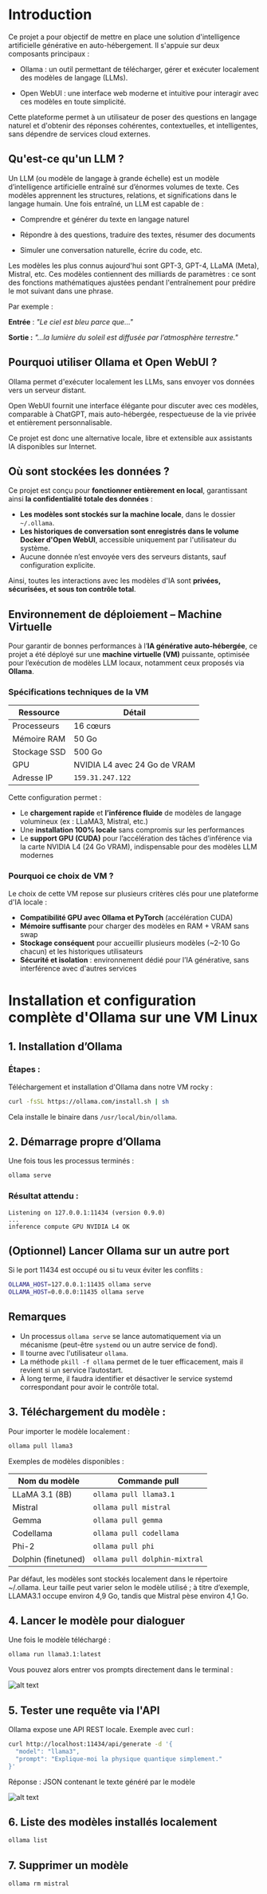 # Introduction


Ce projet a pour objectif de mettre en place une solution d'intelligence artificielle générative en auto-hébergement. Il s'appuie sur deux composants principaux :

- Ollama : un outil permettant de télécharger, gérer et exécuter localement des modèles de langage (LLMs).

- Open WebUI : une interface web moderne et intuitive pour interagir avec ces modèles en toute simplicité.

Cette plateforme permet à un utilisateur de poser des questions en langage naturel et d'obtenir des réponses cohérentes, contextuelles, et intelligentes, sans dépendre de services cloud externes.

## Qu'est-ce qu'un LLM ?

Un LLM (ou modèle de langage à grande échelle) est un modèle d’intelligence artificielle entraîné sur d’énormes volumes de texte. Ces modèles apprennent les structures, relations, et significations dans le langage humain. Une fois entraîné, un LLM est capable de :

- Comprendre et générer du texte en langage naturel

- Répondre à des questions, traduire des textes, résumer des documents

- Simuler une conversation naturelle, écrire du code, etc.

Les modèles les plus connus aujourd'hui sont GPT-3, GPT-4, LLaMA (Meta), Mistral, etc. Ces modèles contiennent des milliards de paramètres : ce sont des fonctions mathématiques ajustées pendant l'entraînement pour prédire le mot suivant dans une phrase.

Par exemple :

**Entrée** : *"Le ciel est bleu parce que..."*

**Sortie :** *"...la lumière du soleil est diffusée par l’atmosphère terrestre."*

## Pourquoi utiliser Ollama et Open WebUI ?

Ollama permet d'exécuter localement les LLMs, sans envoyer vos données vers un serveur distant.

Open WebUI fournit une interface élégante pour discuter avec ces modèles, comparable à ChatGPT, mais auto-hébergée, respectueuse de la vie privée et entièrement personnalisable.

Ce projet est donc une alternative locale, libre et extensible aux assistants IA disponibles sur Internet.

## Où sont stockées les données ?

Ce projet est conçu pour **fonctionner entièrement en local**, garantissant ainsi **la confidentialité totale des données** :

- **Les modèles sont stockés sur la machine locale**, dans le dossier `~/.ollama`.
- **Les historiques de conversation sont enregistrés dans le volume Docker d'Open WebUI**, accessible uniquement par l'utilisateur du système.
- Aucune donnée n’est envoyée vers des serveurs distants, sauf configuration explicite.

Ainsi, toutes les interactions avec les modèles d'IA sont **privées, sécurisées, et sous ton contrôle total**.


## Environnement de déploiement – Machine Virtuelle

Pour garantir de bonnes performances à l’**IA générative auto-hébergée**, ce projet a été déployé sur une **machine virtuelle (VM)** puissante, optimisée pour l’exécution de modèles LLM locaux, notamment ceux proposés via **Ollama**.

### Spécifications techniques de la VM

| Ressource       | Détail                        |
|------------------|-------------------------------|
|  Processeurs    | 16 cœurs                      |
|  Mémoire RAM    | 50 Go                         |
|  Stockage SSD  | 500 Go                        |
|  GPU           | NVIDIA L4 avec 24 Go de VRAM  |
|  Adresse IP     | `159.31.247.122`              |

Cette configuration permet :

-  Le **chargement rapide** et **l’inférence fluide** de modèles de langage volumineux (ex : LLaMA3, Mistral, etc.)
-  Une **installation 100% locale** sans compromis sur les performances
-  Le **support GPU (CUDA)** pour l’accélération des tâches d’inférence via la carte NVIDIA L4 (24 Go VRAM), indispensable pour des modèles LLM modernes

### Pourquoi ce choix de VM ?

Le choix de cette VM repose sur plusieurs critères clés pour une plateforme d'IA locale :

- **Compatibilité GPU avec Ollama et PyTorch** (accélération CUDA)
- **Mémoire suffisante** pour charger des modèles en RAM + VRAM sans swap
- **Stockage conséquent** pour accueillir plusieurs modèles (~2-10 Go chacun) et les historiques utilisateurs
- **Sécurité et isolation** : environnement dédié pour l’IA générative, sans interférence avec d'autres services



# Installation et configuration complète d'Ollama sur une VM Linux

## 1. Installation d’Ollama

### Étapes :

Téléchargement et installation d'Ollama dans notre VM rocky :

```bash
curl -fsSL https://ollama.com/install.sh | sh
```

Cela installe le binaire dans `/usr/local/bin/ollama`.



## 2. Démarrage propre d’Ollama

Une fois tous les processus terminés :

```bash
ollama serve
```

### Résultat attendu :

```log
Listening on 127.0.0.1:11434 (version 0.9.0)
...
inference compute GPU NVIDIA L4 OK
```

## (Optionnel) Lancer Ollama sur un autre port

Si le port 11434 est occupé ou si tu veux éviter les conflits :

```bash
OLLAMA_HOST=127.0.0.1:11435 ollama serve
OLLAMA_HOST=0.0.0.0:11435 ollama serve 
```

## Remarques

- Un processus `ollama serve` se lance automatiquement via un mécanisme (peut-être `systemd` ou un autre service de fond).
- Il tourne avec l'utilisateur `ollama`.
- La méthode `pkill -f ollama` permet de le tuer efficacement, mais il revient si un service l’autostart.
- À long terme, il faudra identifier et désactiver le service systemd correspondant pour avoir le contrôle total.


## 3. Téléchargement du modèle : 

Pour importer le modèle localement : 

```bash
ollama pull llama3
```

Exemples de modèles disponibles :


| Nom du modèle       | Commande pull                 |
| ------------------- | ----------------------------- |
| LLaMA 3.1 (8B)        | `ollama pull llama3.1`          |
| Mistral             | `ollama pull mistral`         |
| Gemma               | `ollama pull gemma`           |
| Codellama           | `ollama pull codellama`       |
| Phi-2               | `ollama pull phi`             |
| Dolphin (finetuned) | `ollama pull dolphin-mixtral` |


Par défaut, les modèles sont stockés localement dans le répertoire ~/.ollama. Leur taille peut varier selon le modèle utilisé ; à titre d’exemple, LLAMA3.1 occupe environ 4,9 Go, tandis que Mistral pèse environ 4,1 Go.

## 4. Lancer le modèle pour dialoguer 

Une fois le modèle téléchargé :

```bash
ollama run llama3.1:latest
```
Vous pouvez alors entrer vos prompts directement dans le terminal :

![alt text](images/image.png)


## 5. Tester une requête via l'API

Ollama expose une API REST locale. Exemple avec curl :


```bash
curl http://localhost:11434/api/generate -d '{
  "model": "llama3",
  "prompt": "Explique-moi la physique quantique simplement."
}'
```

Réponse : JSON contenant le texte généré par le modèle 


![alt text](images/image-1.png)

##  6. Liste des modèles installés localement 

```bash
ollama list
```


## 7. Supprimer un modèle

```bash
ollama rm mistral
```

